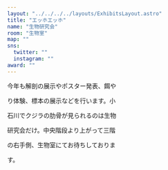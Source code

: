 ```yaml
---
layout: "../../../../layouts/ExhibitsLayout.astro"
title: "エッホエッホ"
name: "生物研究会"
room: "生物室"
map: ""
sns:
  twitter: ""
  instagram: ""
award: ""
---
```




今年も解剖の展示やポスター発表、餌や

り体験、標本の展示などを行います。小

石川でクジラの肋骨が見られるのは生物

研究会だけ。中央階段より上がって三階

の右手側、生物室にてお待ちしておりま

す。